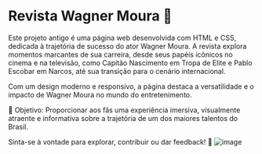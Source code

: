 # Revista Wagner Moura 🌟
Este projeto antigo é uma página web desenvolvida com HTML e CSS, dedicada à trajetória de sucesso do ator Wagner Moura. A revista explora momentos marcantes de sua carreira, desde seus papéis icônicos no cinema e na televisão, como Capitão Nascimento em Tropa de Elite e Pablo Escobar em Narcos, até sua transição para o cenário internacional. 

Com um design moderno e responsivo, a página destaca a versatilidade e o impacto de Wagner Moura no mundo do entretenimento.

🎯 Objetivo: Proporcionar aos fãs uma experiência imersiva, visualmente atraente e informativa sobre a trajetória de um dos maiores talentos do Brasil.

Sinta-se à vontade para explorar, contribuir ou dar feedback! 🚀
![image](https://github.com/user-attachments/assets/058f5d09-e572-4a51-a493-44509f10b556)

